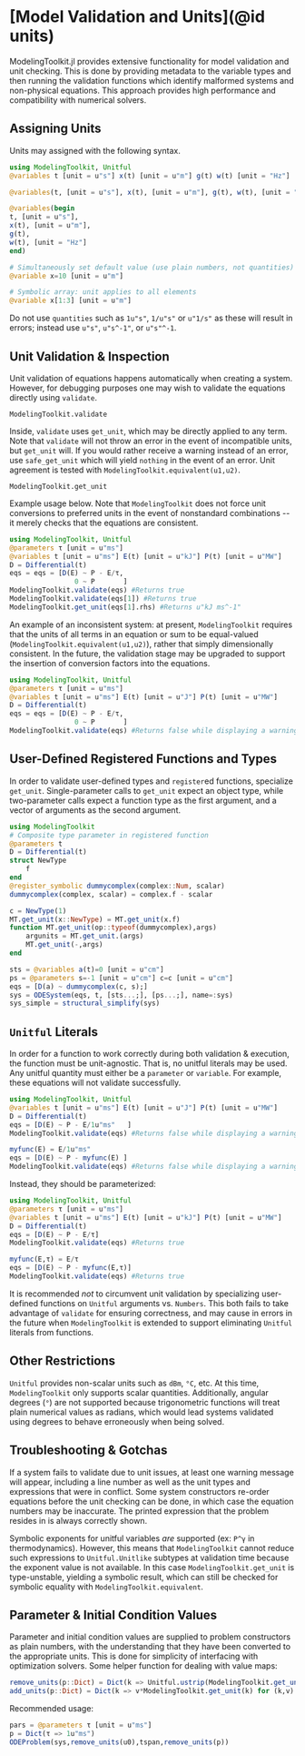 # [Model Validation and Units](@id units)

ModelingToolkit.jl provides extensive functionality for model validation and unit checking. This is done by providing metadata to the variable types and then running the validation functions which identify malformed systems and non-physical equations. This approach provides high performance and compatibility with numerical solvers.

## Assigning Units 

Units may assigned with the following syntax. 

```julia
using ModelingToolkit, Unitful
@variables t [unit = u"s"] x(t) [unit = u"m"] g(t) w(t) [unit = "Hz"]

@variables(t, [unit = u"s"], x(t), [unit = u"m"], g(t), w(t), [unit = "Hz"])

@variables(begin
t, [unit = u"s"],
x(t), [unit = u"m"],
g(t),
w(t), [unit = "Hz"]
end)

# Simultaneously set default value (use plain numbers, not quantities)
@variable x=10 [unit = u"m"]

# Symbolic array: unit applies to all elements
@variable x[1:3] [unit = u"m"]
```

Do not use `quantities` such as  `1u"s"`, `1/u"s"` or `u"1/s"` as these will result in errors; instead use `u"s"`, `u"s^-1"`, or `u"s"^-1`. 

## Unit Validation & Inspection

Unit validation of equations happens automatically when creating a system. However, for debugging purposes one may wish to validate the equations directly using `validate`.

```@docs
ModelingToolkit.validate
```

Inside, `validate` uses `get_unit`, which may be directly applied to any term. Note that `validate` will not throw an error in the event of incompatible units, but `get_unit` will. If you would rather receive a warning instead of an error, use `safe_get_unit` which will yield `nothing` in the event of an error. Unit agreement is tested with `ModelingToolkit.equivalent(u1,u2)`. 


```@docs
ModelingToolkit.get_unit
```

Example usage below. Note that `ModelingToolkit` does not force unit conversions to preferred units in the event of nonstandard combinations -- it merely checks that the equations are consistent. 

```julia
using ModelingToolkit, Unitful
@parameters τ [unit = u"ms"]
@variables t [unit = u"ms"] E(t) [unit = u"kJ"] P(t) [unit = u"MW"]
D = Differential(t)
eqs = eqs = [D(E) ~ P - E/τ,
                0 ~ P       ]
ModelingToolkit.validate(eqs) #Returns true
ModelingToolkit.validate(eqs[1]) #Returns true
ModelingToolkit.get_unit(eqs[1].rhs) #Returns u"kJ ms^-1"
```

An example of an inconsistent system: at present, `ModelingToolkit` requires that the units of all terms in an equation or sum to be equal-valued (`ModelingToolkit.equivalent(u1,u2)`), rather that simply dimensionally consistent. In the future, the validation stage may be upgraded to support the insertion of conversion factors into the equations. 

```julia
using ModelingToolkit, Unitful
@parameters τ [unit = u"ms"]
@variables t [unit = u"ms"] E(t) [unit = u"J"] P(t) [unit = u"MW"]
D = Differential(t)
eqs = eqs = [D(E) ~ P - E/τ,
                0 ~ P       ]
ModelingToolkit.validate(eqs) #Returns false while displaying a warning message
```
## User-Defined Registered Functions and Types

In order to validate user-defined types and `register`ed functions, specialize `get_unit`.  Single-parameter calls to `get_unit`
expect an object type, while two-parameter calls expect a function type as the first argument, and a vector of arguments as the 
second argument.

```julia
using ModelingToolkit
# Composite type parameter in registered function
@parameters t
D = Differential(t)
struct NewType
    f
end
@register_symbolic dummycomplex(complex::Num, scalar)
dummycomplex(complex, scalar) = complex.f - scalar

c = NewType(1)
MT.get_unit(x::NewType) = MT.get_unit(x.f)
function MT.get_unit(op::typeof(dummycomplex),args)
    argunits = MT.get_unit.(args)
    MT.get_unit(-,args)
end

sts = @variables a(t)=0 [unit = u"cm"]
ps = @parameters s=-1 [unit = u"cm"] c=c [unit = u"cm"]
eqs = [D(a) ~ dummycomplex(c, s);]
sys = ODESystem(eqs, t, [sts...;], [ps...;], name=:sys)
sys_simple = structural_simplify(sys)
```

## `Unitful` Literals

In order for a function to work correctly during both validation & execution, the function must be unit-agnostic. That is, no unitful literals may be used. Any unitful quantity must either be a `parameter` or `variable`. For example, these equations will not validate successfully. 

```julia
using ModelingToolkit, Unitful
@variables t [unit = u"ms"] E(t) [unit = u"J"] P(t) [unit = u"MW"]
D = Differential(t)
eqs = [D(E) ~ P - E/1u"ms"   ]
ModelingToolkit.validate(eqs) #Returns false while displaying a warning message

myfunc(E) = E/1u"ms"
eqs = [D(E) ~ P - myfunc(E) ]
ModelingToolkit.validate(eqs) #Returns false while displaying a warning message
```

Instead, they should be parameterized:

```julia
using ModelingToolkit, Unitful
@parameters τ [unit = u"ms"]
@variables t [unit = u"ms"] E(t) [unit = u"kJ"] P(t) [unit = u"MW"]
D = Differential(t)
eqs = [D(E) ~ P - E/τ]
ModelingToolkit.validate(eqs) #Returns true

myfunc(E,τ) = E/τ 
eqs = [D(E) ~ P - myfunc(E,τ)]
ModelingToolkit.validate(eqs) #Returns true
```

It is recommended *not* to circumvent unit validation by specializing user-defined functions on `Unitful` arguments vs. `Numbers`. This both fails to take advantage of `validate` for ensuring correctness, and may cause in errors in the
future when `ModelingToolkit` is extended to support eliminating `Unitful` literals from functions.

## Other Restrictions

`Unitful` provides non-scalar units such as `dBm`, `°C`, etc. At this time, `ModelingToolkit` only supports scalar quantities. Additionally, angular degrees (`°`) are not supported because trigonometric functions will treat plain numerical values as radians, which would lead systems validated using degrees to behave erroneously when being solved. 

## Troubleshooting & Gotchas

If a system fails to validate due to unit issues, at least one warning message will appear, including a line number as well as the unit types and expressions that were in conflict. Some system constructors re-order equations before the unit checking can be done, in which case the equation numbers may be inaccurate. The printed expression that the problem resides in is always correctly shown.

Symbolic exponents for unitful variables *are* supported (ex: `P^γ` in thermodynamics). However, this means that `ModelingToolkit` cannot reduce such expressions to `Unitful.Unitlike` subtypes at validation time because the exponent value is not available. In this case `ModelingToolkit.get_unit` is type-unstable, yielding a symbolic result, which can still be checked for symbolic equality with `ModelingToolkit.equivalent`. 

## Parameter & Initial Condition Values

Parameter and initial condition values are supplied to problem constructors as plain numbers, with the understanding that they have been converted to the appropriate units. This is done for simplicity of interfacing with optimization solvers. Some helper function for dealing with value maps:

```julia
remove_units(p::Dict) = Dict(k => Unitful.ustrip(ModelingToolkit.get_unit(k),v) for (k,v) in p)
add_units(p::Dict) = Dict(k => v*ModelingToolkit.get_unit(k) for (k,v) in p)
```

Recommended usage:

```julia
pars = @parameters τ [unit = u"ms"]
p = Dict(τ => 1u"ms")
ODEProblem(sys,remove_units(u0),tspan,remove_units(p))
```

